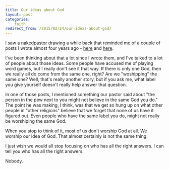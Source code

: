 ```yaml
---
title: Our ideas about God
layout: post
categories:
    faith
redirect_from: /2015/02/24/our-ideas-about-god/
---
```

I saw a [nakedpastor drawing][np] a while back that reminded me of a couple of posts I wrote almost four years ago - [here][one] and [here][two].

I've been thinking about that a lot since I wrote them, and I've talked to a lot of people about those ideas. Some people have accused me of playing word games, but I really don't see it that way. If there is only one God, then we really all do come from the same one, right? Are we "woshipping" the same one? Well, that's really another story, but if you ask me, what label you give yourself doesn't really help answer that question.

In one of those posts, I mentioned something our pastor said about "the person in the pew next to you might not believe in the same God you do." The point he was making, I think, was that we get so hung up on what other people in "other religions" believe that we forget that none of us have it figured out. Even people who have the same label you do, might not really be worshiping the same God.

When you stop to think of it, most of us don't worship God at all. We worship our idea of God. That almost certainly is not the same thing.

I just wish we would all stop focusing on who has all the right answers. I can tell you who has all the right answers.

Nobody.

[np]: http://nakedpastor.com/2015/01/the-word-god-and-our-ideas-about-god-are-not-god/
[one]: http://www.bsoi.st/2011/06/21/do-christians-and-muslims-worship-the-same-god/
[two]: http://www.bsoi.st/2011/06/22/do-christians-and-muslims-worship-the-same-god-yes-and-no/
